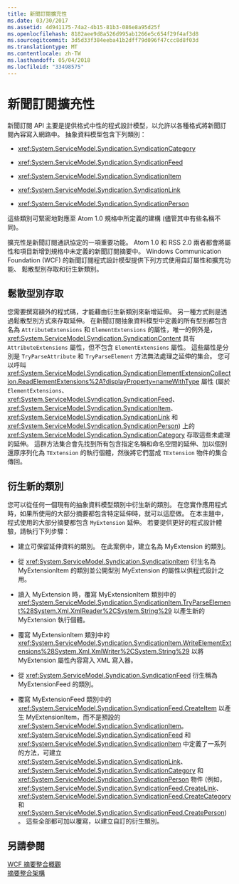 ```yaml
---
title: 新聞訂閱擴充性
ms.date: 03/30/2017
ms.assetid: 4d941175-74a2-4b15-81b3-086e8a95d25f
ms.openlocfilehash: 8182aee9d8a526d995ab1266e5c654f29f4af3d8
ms.sourcegitcommit: 3d5d33f384eeba41b2dff79d096f47ccc8d8f03d
ms.translationtype: MT
ms.contentlocale: zh-TW
ms.lasthandoff: 05/04/2018
ms.locfileid: "33498575"
---
```

# <a name="syndication-extensibility"></a>新聞訂閱擴充性
新聞訂閱 API 主要是提供格式中性的程式設計模型，以允許以各種格式將新聞訂閱內容寫入網路中。 抽象資料模型包含下列類別：  
  
-   <xref:System.ServiceModel.Syndication.SyndicationCategory>  
  
-   <xref:System.ServiceModel.Syndication.SyndicationFeed>  
  
-   <xref:System.ServiceModel.Syndication.SyndicationItem>  
  
-   <xref:System.ServiceModel.Syndication.SyndicationLink>  
  
-   <xref:System.ServiceModel.Syndication.SyndicationPerson>  
  
 這些類別可緊密地對應至 Atom 1.0 規格中所定義的建構 (儘管其中有些名稱不同)。  
  
 擴充性是新聞訂閱通訊協定的一項重要功能。 Atom 1.0 和 RSS 2.0 兩者都會將屬性和項目新增到規格中未定義的新聞訂閱摘要中。 Windows Communication Foundation (WCF) 的新聞訂閱程式設計模型提供下列方式使用自訂屬性和擴充功能、 鬆散型別存取和衍生新類別。  
  
## <a name="loosely-typed-access"></a>鬆散型別存取  
 您需要撰寫額外的程式碼，才能藉由衍生新類別來新增延伸。 另一種方式則是透過鬆散型別方式來存取延伸。 在新聞訂閱抽象資料模型中定義的所有型別都包含名為 `AttributeExtensions` 和 `ElementExtensions` 的屬性，唯一的例外是，<xref:System.ServiceModel.Syndication.SyndicationContent> 具有 `AttributeExtensions` 屬性，但不包含 `ElementExtensions` 屬性。 這些屬性是分別是 `TryParseAttribute` 和 `TryParseElement` 方法無法處理之延伸的集合。 您可以呼叫 <xref:System.ServiceModel.Syndication.SyndicationElementExtensionCollection.ReadElementExtensions%2A?displayProperty=nameWithType> 屬性 (屬於 `ElementExtensions`、<xref:System.ServiceModel.Syndication.SyndicationFeed>、<xref:System.ServiceModel.Syndication.SyndicationItem>、<xref:System.ServiceModel.Syndication.SyndicationLink> 和 <xref:System.ServiceModel.Syndication.SyndicationPerson>) 上的 <xref:System.ServiceModel.Syndication.SyndicationCategory> 存取這些未處理的延伸。 這群方法集合會先找到所有包含指定名稱和命名空間的延伸、加以個別還原序列化為 `TExtension` 的執行個體，然後將它們當成 `TExtension` 物件的集合傳回。  
  
## <a name="deriving-a-new-class"></a>衍生新的類別  
 您可以從任何一個現有的抽象資料模型類別中衍生新的類別。 在您實作應用程式時，如果所使用的大部分摘要都包含特定延伸時，就可以這麼做。 在本主題中，程式使用的大部分摘要都包含 `MyExtension` 延伸。 若要提供更好的程式設計體驗，請執行下列步驟：  
  
-   建立可保留延伸資料的類別。 在此案例中，建立名為 MyExtension 的類別。  
  
-   從 <xref:System.ServiceModel.Syndication.SyndicationItem> 衍生名為 MyExtensionItem 的類別並公開型別 MyExtension 的屬性以供程式設計之用。  
  
-   讀入 MyExtension 時，覆寫 MyExtensionItem 類別中的 <xref:System.ServiceModel.Syndication.SyndicationItem.TryParseElement%28System.Xml.XmlReader%2CSystem.String%29> 以產生新的 MyExtension 執行個體。  
  
-   覆寫 MyExtensionItem 類別中的 <xref:System.ServiceModel.Syndication.SyndicationItem.WriteElementExtensions%28System.Xml.XmlWriter%2CSystem.String%29> 以將 MyExtension 屬性內容寫入 XML 寫入器。  
  
-   從 <xref:System.ServiceModel.Syndication.SyndicationFeed> 衍生稱為 MyExtensionFeed 的類別。  
  
-   覆寫 MyExtensionFeed 類別中的 <xref:System.ServiceModel.Syndication.SyndicationFeed.CreateItem> 以產生 MyExtensionItem，而不是預設的 <xref:System.ServiceModel.Syndication.SyndicationItem>。 <xref:System.ServiceModel.Syndication.SyndicationFeed> 和 <xref:System.ServiceModel.Syndication.SyndicationItem> 中定義了一系列的方法，可建立 <xref:System.ServiceModel.Syndication.SyndicationLink>、<xref:System.ServiceModel.Syndication.SyndicationCategory> 和 <xref:System.ServiceModel.Syndication.SyndicationPerson> 物件 (例如，<xref:System.ServiceModel.Syndication.SyndicationFeed.CreateLink>、<xref:System.ServiceModel.Syndication.SyndicationFeed.CreateCategory> 和 <xref:System.ServiceModel.Syndication.SyndicationFeed.CreatePerson>)。 這些全部都可加以覆寫，以建立自訂的衍生類別。  
  
## <a name="see-also"></a>另請參閱  
 [WCF 摘要整合概觀](../../../../docs/framework/wcf/feature-details/wcf-syndication-overview.md)  
 [摘要整合架構](../../../../docs/framework/wcf/feature-details/architecture-of-syndication.md)
